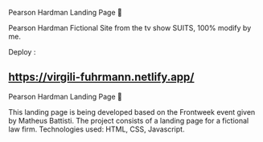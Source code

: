 Pearson Hardman Landing Page 🔴

Pearson Hardman Fictional Site from the tv show SUITS, 100% modify by me.


Deploy :

https://virgili-fuhrmann.netlify.app/
------------------------------------------------------------------------------
Pearson Hardman Landing Page 🔴

This landing page is being developed based on the Frontweek event given by Matheus Battisti. The project consists of a landing page for a fictional law firm. Technologies used: HTML, CSS, Javascript.



